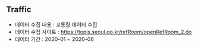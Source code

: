## Traffic

- 데이터 수집 내용 : 교통량 데이터 수집
- 데이터 수집 사이트 : https://topis.seoul.go.kr/refRoom/openRefRoom_2.do
- 데이터 기간 : 2020-01 ~ 2020-06
